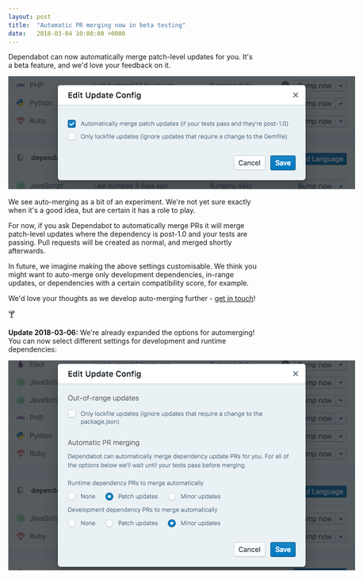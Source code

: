 ```yaml
---
layout: post
title:  "Automatic PR merging now in beta testing"
date:   2018-03-04 10:00:00 +0000
---
```


Dependabot can now automatically merge patch-level updates for you. It's a beta
feature, and we'd love your feedback on it.

<p class="image-medium">
  <img alt="Auto merge" style="max-width: 700px;" src="images/auto-merge.png">
</p>

We see auto-merging as a bit of an experiment. We're not yet sure exactly when
it's a good idea, but are certain it has a role to play.

For now, if you ask Dependabot to automatically merge PRs it will merge
patch-level updates where the dependency is post-1.0 and your tests are passing.
Pull requests will be created as normal, and merged shortly afterwards.

In future, we imagine making the above settings customisable. We think you might
want to auto-merge only development dependencies, in-range updates, or
dependencies with a certain compatibility score, for example.

We'd love your thoughts as we develop auto-merging further -
[get in touch][feedback-link]!

🍸

**Update 2018-03-06:** We're already expanded the options for automerging! You
can now select different settings for development and runtime dependencies:

<p class="image-medium">
  <img alt="Auto merge updated" style="max-width: 700px;" src="images/auto-merge-2.png">
</p>

[feedback-link]: https://github.com/dependabot/feedback
